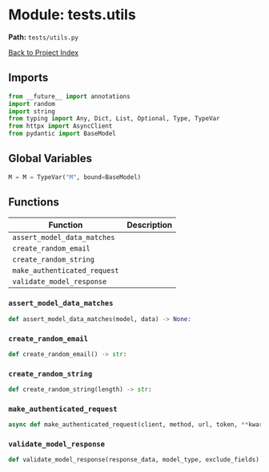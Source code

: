 # Module: tests.utils

**Path:** `tests/utils.py`

[Back to Project Index](../../index.md)

## Imports
```python
from __future__ import annotations
import random
import string
from typing import Any, Dict, List, Optional, Type, TypeVar
from httpx import AsyncClient
from pydantic import BaseModel
```

## Global Variables
```python
M = M = TypeVar("M", bound=BaseModel)
```

## Functions

| Function | Description |
| --- | --- |
| `assert_model_data_matches` |  |
| `create_random_email` |  |
| `create_random_string` |  |
| `make_authenticated_request` |  |
| `validate_model_response` |  |

### `assert_model_data_matches`
```python
def assert_model_data_matches(model, data) -> None:
```

### `create_random_email`
```python
def create_random_email() -> str:
```

### `create_random_string`
```python
def create_random_string(length) -> str:
```

### `make_authenticated_request`
```python
async def make_authenticated_request(client, method, url, token, **kwargs) -> Any:
```

### `validate_model_response`
```python
def validate_model_response(response_data, model_type, exclude_fields) -> M:
```

